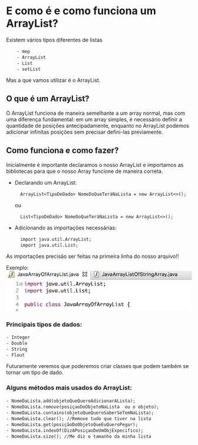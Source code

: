 # E como é e como funciona um ArrayList?

Existem vários tipos diferentes de listas

        - mep
        - ArrayList
        - List
        - setList

Mas a que vamos utilizar é o ArrayList.

## O que é um ArrayList?

O ArrayList funciona de maneira semelhante a um array normal, mas com uma diferença fundamental: em um array simples, é necessário definir a quantidade de posições antecipadamente, enquanto no ArrayList podemos adicionar infinitas posições sem precisar defini-las previamente. 

## Como funciona e como fazer?

Inicialmente é importante declaramos o nosso ArrayList e importamos as bibliotecas para que o nosso Array funcione de maneira correta.

* Declarando um ArrayList:

        ArrayList<TipoDeDado> NomeDoQueTeráNaLista = new ArrayList<>();
    ou

        List<TipoDeDado> NomeDoQueTeráNaLista = new ArrayList<>();

* Adicionando as importações necessárias:

        import java.util.ArrayList;
        import java.util.List;

As importações precisão ser feitas na primeira linha do nosso arquivo!!

Exemplo: 
![](../img/importArrayList.png)

### Principais tipos de dados: 
    - Integer
    - Double
    - String
    - Flout

Futuramente veremos que poderemos criar classes que podem também se tornar um tipo de dado.


### Alguns métodos mais usados do ArrayList:


    - NomeDaLista.add(objetoQueQueroAdicionarALista);
    - NomeDaLista.remove(posiçaoDoObjetoNaLista  ou o objeto);
    - NomeDaLista.contains(objetoQueQueroSaberSeTemNaLista);
    - NomeDaLista.clear(); //Remove tudo que tiver na lista
    - NomeDaLista.get(posiçãoDoObjetoQueEuQueroPegar);
    - NomeDaLista.indexOf(DizAPosiçaoDeUmObjExpecifico);  
    - NomeDaLista.size(); //Me diz o tamanho da minha lista